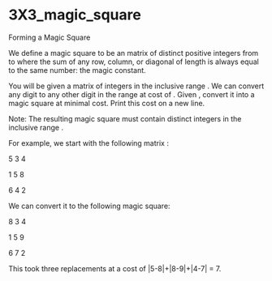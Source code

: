 # 3X3_magic_square
Forming a Magic Square

We define a magic square to be an  matrix of distinct positive integers from  to  where the sum of any row, column, or diagonal of length  is always equal to the same number: the magic constant.

You will be given a  matrix  of integers in the inclusive range . We can convert any digit  to any other digit  in the range  at cost of . Given , convert it into a magic square at minimal cost. Print this cost on a new line.

Note: The resulting magic square must contain distinct integers in the inclusive range .

For example, we start with the following matrix :

5 3 4

1 5 8

6 4 2

We can convert it to the following magic square:

8 3 4

1 5 9

6 7 2

This took three replacements at a cost of |5-8|+|8-9|+|4-7| = 7.
